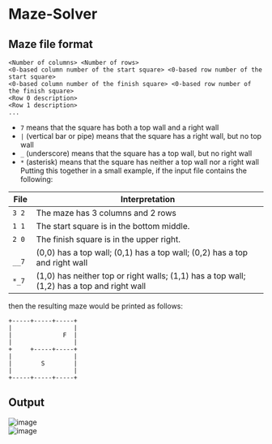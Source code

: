 # Maze-Solver

## Maze file format

```
<Number of columns> <Number of rows>
<0-based column number of the start square> <0-based row number of the start square> 
<0-based column number of the finish square> <0-based row number of the finish square> 
<Row 0 description>
<Row 1 description>
...
```

* `7` means that the square has both a top wall and a right wall
* `|` (vertical bar or pipe) means that the square has a right wall, but no top wall
* `_` (underscore) means that the square has a top wall, but no right wall
* `*` (asterisk) means that the square has neither a top wall nor a right wall Putting this together in a small example, if the input file contains the following:

| File     | Interpretation                                                                             |
| -------- | ------------------------------------------------------------------------------------------ |
| `3 2`  | The maze has 3 columns and 2 rows                                                          |
| `1 1`  | The start square is in the bottom middle.                                                  |
| `2 0`  | The finish square is in the upper right.                                                   |
| ` __7` | (0,0) has a top wall; (0,1) has a top wall; (0,2) has a top and right wall                 |
| `*_7`  | (1,0) has neither top or right walls; (1,1) has a top wall; (1,2) has a top and right wall |


then the resulting maze would be printed as follows:

```
+-----+-----+-----+
|                 |
|              F  |
|                 |
+     +-----+-----+
|                 |
|        S        |
|                 |
+-----+-----+-----+
```

## Output
![image](https://user-images.githubusercontent.com/82184077/134607989-0f4e6e67-cde7-4d91-9c55-3ad57651792d.png)
</br>
![image](https://user-images.githubusercontent.com/82184077/134608033-d78b3301-2938-4135-84c2-4afa4fbcfc3e.png)
